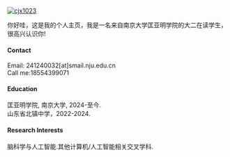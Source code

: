 

[![cjx1023](https://img.shields.io/badge/cjx1023-github-blue?logo=github)](https://github.com/cjx1023)

你好哇，这是我的个人主页，我是一名来自南京大学匡亚明学院的大二在读学生，很高兴认识你!

#### Contact

Email: 241240032[at]smail.nju.edu.cn \
Call me:18554399071

#### Education
匡亚明学院, 南京大学, 2024-至今.\
山东省北镇中学，2022-2024.
#### Research Interests
脑科学与人工智能.其他计算机/人工智能相关交叉学科.
